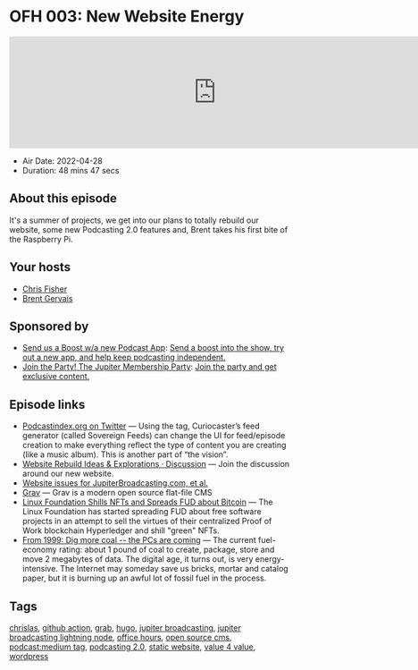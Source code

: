 # OFH 003: New Website Energy

<iframe src="https://player.fireside.fm/v2/MkcqFyfv+7ZeTo3yM?theme=dark" width="740" height="200" frameborder="0" scrolling="no"></iframe>

* Air Date: 2022-04-28
* Duration: 48 mins 47 secs

## About this episode

It's a summer of projects, we get into our plans to totally rebuild our website, some new Podcasting 2.0 features and, Brent takes his first bite of the Raspberry Pi.

## Your hosts
* [Chris Fisher](https://www.officehours.hair//hosts/chrislas)
* [Brent Gervais](https://www.officehours.hair//hosts/brentgervais)

## Sponsored by

  * [Send us a Boost w/a new Podcast App](http://newpodcastapps.com/): [Send a boost into the show, try out a new app, and help keep podcasting independent. ](http://newpodcastapps.com/)
  * [Join the Party! The Jupiter Membership Party](https://www.jupiter.party/): [Join the party and get exclusive content. ](https://www.jupiter.party/)



## Episode links

  * [Podcastindex.org on Twitter](https://twitter.com/PodcastindexOrg/status/1518208009289277440 "Podcastindex.org on Twitter") — Using the  tag, Curiocaster’s feed generator (called Sovereign Feeds) can change the UI for feed/episode creation to make everything reflect the type of content you are creating (like a music album). This is another part of “the vision”.
  * [Website Rebuild Ideas & Explorations · Discussion](https://github.com/JupiterBroadcasting/jupiterbroadcasting.com/discussions/8 "Website Rebuild Ideas & Explorations · Discussion") — Join the discussion around our new website.
  * [Website issues for JupiterBroadcasting.com, et al.](https://github.com/JupiterBroadcasting/jupiterbroadcasting.com "Website issues for JupiterBroadcasting.com, et al.")
  * [Grav](https://getgrav.org/ "Grav") — Grav is a modern open source flat-file CMS 
  * [Linux Foundation Shills NFTs and Spreads FUD about Bitcoin](https://www.youtube.com/watch?v=aOLZWVpT9Ec "Linux Foundation Shills NFTs and Spreads FUD about Bitcoin") — The Linux Foundation has started spreading FUD about free software projects in an attempt to sell the virtues of their centralized Proof of Work blockchain Hyperledger and shill "green" NFTs. 
  * [From 1999: Dig more coal -- the PCs are coming](https://www.forbes.com/forbes/1999/0531/6311070a.html?sh=5a8971122580 "From 1999: Dig more coal -- the PCs are coming") — The current fuel-economy rating: about 1 pound of coal to create, package, store and move 2 megabytes of data. The digital age, it turns out, is very energy-intensive. The Internet may someday save us bricks, mortar and catalog paper, but it is burning up an awful lot of fossil fuel in the process.



## Tags

[chrislas](https://www.officehours.hair//tags/chrislas), [github action](https://www.officehours.hair//tags/github%20action), [grab](https://www.officehours.hair//tags/grab), [hugo](https://www.officehours.hair//tags/hugo), [jupiter broadcasting](https://www.officehours.hair//tags/jupiter%20broadcasting), [jupiter broadcasting lightning node](https://www.officehours.hair//tags/jupiter%20broadcasting%20lightning%20node), [office hours](https://www.officehours.hair//tags/office%20hours), [open source cms](https://www.officehours.hair//tags/open%20source%20cms), [podcast:medium tag](https://www.officehours.hair//tags/podcast:medium%20tag), [podcasting 2.0](https://www.officehours.hair//tags/podcasting%202.0), [static website](https://www.officehours.hair//tags/static%20website), [value 4 value](https://www.officehours.hair//tags/value%204%20value), [wordpress](https://www.officehours.hair//tags/wordpress)